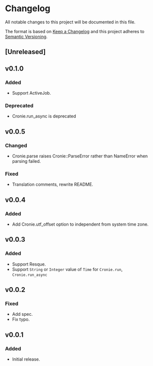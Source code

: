 # Changelog
All notable changes to this project will be documented in this file.

The format is based on [Keep a Changelog](http://keepachangelog.com/en/1.0.0/)
and this project adheres to [Semantic Versioning](http://semver.org/spec/v2.0.0.html).

## [Unreleased]

## v0.1.0
### Added
- Support ActiveJob.

### Deprecated
- Cronie.run_async is deprecated

## v0.0.5
### Changed
- Cronie.parse raises Cronie::ParseError rather than NameError when parsing failed.

### Fixed
- Translation comments, rewrite README.

## v0.0.4
### Added
- Add Cronie.utf_offset option to independent from system time zone.

## v0.0.3
### Added
- Support Resque.
- Support `String` or `Integer` value of `Time` for `Cronie.run`, `Cronie.run_async`

## v0.0.2
### Fixed
- Add spec.
- Fix typo.

## v0.0.1
### Added
- Initial release.

